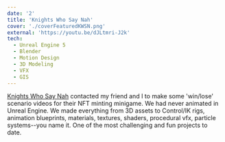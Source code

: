 ```yaml
---
date: '2'
title: 'Knights Who Say Nah'
cover: './coverFeaturedKWSN.png'
external: 'https://youtu.be/dJLtmri-J2k'
tech:
  - Unreal Engine 5
  - Blender
  - Motion Design
  - 3D Modeling
  - VFX
  - GIS
---
```


[Knights Who Say Nah](https://www.knightssaynah.com) contacted my friend and I to make some 'win/lose' scenario videos for their NFT minting minigame. We had never animated in Unreal Engine. We made everything from 3D assets to Control/IK rigs, animation blueprints, materials, textures, shaders, procedural vfx, particle systems--you name it. One of the most challenging and fun projects to date.
